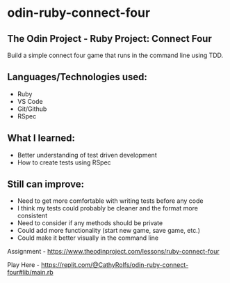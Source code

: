 # odin-ruby-connect-four
## The Odin Project - Ruby Project: Connect Four

Build a simple connect four game that runs in the command line using TDD.

## Languages/Technologies used:
 - Ruby
 - VS Code
 - Git/Github
 - RSpec

## What I learned:
 - Better understanding of test driven development
 - How to create tests using RSpec
 
## Still can improve:
 - Need to get more comfortable with writing tests before any code
 - I think my tests could probably be cleaner and the format more consistent
 - Need to consider if any methods should be private
 - Could add more functionality (start new game, save game, etc.)
 - Could make it better visually in the command line

Assignment - https://www.theodinproject.com/lessons/ruby-connect-four

Play Here - https://replit.com/@CathyRolfs/odin-ruby-connect-four#lib/main.rb